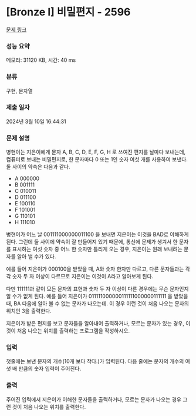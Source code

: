 # [Bronze I] 비밀편지 - 2596 

[문제 링크](https://www.acmicpc.net/problem/2596) 

### 성능 요약

메모리: 31120 KB, 시간: 40 ms

### 분류

구현, 문자열

### 제출 일자

2024년 3월 10일 16:44:31

### 문제 설명

<p>병현이는 지은이에게 문자 A, B, C, D, E, F, G, H 로 쓰여진 편지를 날마다 보내는데, 컴퓨터로 보내는 비밀편지로, 한 문자마다 0 또는 1인 숫자 여섯 개를 사용하여 보낸다. 둘 사이의 약속은 다음과 같다.</p>

<ul>
	<li>A 000000</li>
	<li>B 001111</li>
	<li>C 010011</li>
	<li>D 011100</li>
	<li>E 100110</li>
	<li>F 101001</li>
	<li>G 110101</li>
	<li>H 111010</li>
</ul>

<p>병현이가 어느 날 001111000000011100 을 보내면 지은이는 이것을 BAD로 이해하게 된다. 그런데 둘 사이에 약속이 잘 만들어져 있기 때문에, 통신에 문제가 생겨서 한 문자를 표시하는 여섯 숫자 중 어느 한 숫자만 틀리게 오는 경우, 지은이는 원래 보내려는 문자를 알아 낼 수가 있다.</p>

<p>예를 들어 지은이가 000100을 받았을 때, A와 숫자 한자만 다르고, 다른 문자들과는 각각 숫자 두 자 이상이 다르므로 지은이는 이것이 A라고 알아보게 된다.</p>

<p>다만 111111과 같이 모든 문자의 표현과 숫자 두 자 이상이 다른 경우에는 무슨 문자인지 알 수가 없게 된다. 예를 들어 지은이가 011111000000111111000000111111 을 받았을 때, BA 다음에 알아 볼 수 없는 문자가 나오는데. 이 경우 이런 것이 처음 나오는 문자의 위치인 3을 출력한다.</p>

<p>지은이가 받은 편지를 보고 문자들을 알아내어 출력하거나, 모르는 문자가 있는 경우, 이것이 처음 나오는 위치를 출력하는 프로그램을 작성하시오.</p>

### 입력 

 <p>첫줄에는 보낸 문자의 개수(10개 보다 작다.)가 입력된다. 다음 줄에는 문자의 개수의 여섯 배 만큼의 숫자 입력이 주어진다.</p>

### 출력 

 <p>주어진 입력에서 지은이가 이해한 문자들을 출력하거나, 모르는 문자가 나오는 경우 그런 것이 처음 나오는 위치를 출력한다.</p>

